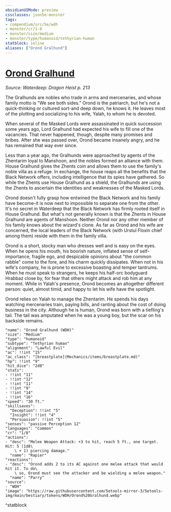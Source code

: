 ```yaml
---
obsidianUIMode: preview
cssclasses: json5e-monster
tags:
- compendium/src/5e/wdh
- monster/cr/1-8
- monster/size/medium
- monster/type/humanoid/tethyrian-human
statblock: inline
aliases: ["Orond Gralhund"]
---
```

# [Orond Gralhund](Mechanics\bestiary\npc/orond-gralhund-wdh.md)
*Source: Waterdeep: Dragon Heist p. 213*  

The Gralhunds are nobles who trade in arms and mercenaries, and whose family motto is "We see both sides." Orond is the patriarch, but he's not a quick-thinking or cultured sort-and deep down, he knows it. He leaves most of the plotting and socializing to his wife, Yalah, to whom he is devoted.

When several of the Masked Lords were assassinated in quick succession some years ago, Lord Gralhund had expected his wife to fill one of the vacancies. That never happened, though, despite many promises and bribes. After she was passed over, Orond became insanely angry, and he has remained that way ever since.

Less than a year ago, the Gralhunds were approached by agents of the Zhentarim loyal to Manshoon, and the nobles formed an alliance with them. House Gralhund gives the Zhents coin and allows them to use the family's noble villa as a refuge. In exchange, the house reaps all the benefits that the Black Network offers, including intelligence that its spies have gathered. So while the Zhents use House Gralhund as a shield, the Gralhunds are using the Zhents to ascertain the identities and weaknesses of the Masked Lords.

Orond doesn't fully grasp how entwined the Black Network and his family have become-it is now next to impossible to separate one from the other. It's no secret in Waterdeep that the Black Network has firmly rooted itself in House Gralhund. But what's not generally known is that the Zhents in House Gralhund are agents of Manshoon. Neither Orond nor any other member of his family knows about the wizard's clone. As far as Orond and his wife are concerned, the local leaders of the Black Network (with Urstul Floxin chief among them) reside with them in the family villa.

Orond is a short, stocky man who dresses well and is easy on the eyes. When he opens his mouth, his boorish nature, inflated sense of self-importance, fragile ego, and despicable opinions about "the common rabble" come to the fore, and his charm quickly dissipates. When not in his wife's company, he is prone to excessive boasting and temper tantrums. When he must speak to strangers, he keeps his half-orc bodyguard Hrabbaz close by, for fear that others might attack and rob him at any moment. While in Yalah's presence, Orond becomes an altogether different person: quiet, almost timid, and happy to let his wife have the spotlight.

Orond relies on Yalah to manage the Zhentarim. He spends his days watching mercenaries train, paying bills, and ranting about the cost of doing business in the city. Although he is human, Orond was born with a tiefling's tail. The tail was amputated when he was a young boy, but the scar on his backside remains.

```statblock
"name": "Orond Gralhund (WDH)"
"size": "Medium"
"type": "humanoid"
"subtype": "Tethyrian human"
"alignment": "Lawful Evil"
"ac": !!int "15"
"ac_class": "[breastplate](Mechanics/items/breastplate.md)"
"hp": !!int "9"
"hit_dice": "2d8"
"stats":
- !!int "11"
- !!int "12"
- !!int "11"
- !!int "9"
- !!int "14"
- !!int "16"
"speed": "30 ft."
"skillsaves":
  "Deception": !!int "5"
  "Insight": !!int "4"
  "Persuasion": !!int "5"
"senses": "passive Perception 12"
"languages": "Common"
"cr": "1/8"
"actions":
- "desc": "Melee Weapon Attack: +3 to hit, reach 5 ft., one target. Hit: 5 (1d8\
    \ + 1) piercing damage."
  "name": "Rapier"
"reactions":
- "desc": "Orond adds 2 to its AC against one melee attack that would hit it. To do\
    \ so, Orond must see the attacker and be wielding a melee weapon."
  "name": "Parry"
"source":
- "WDH"
"image": "https://raw.githubusercontent.com/5etools-mirror-3/5etools-img/main/bestiary/tokens/WDH/Orond%20Gralhund.webp"
```
^statblock